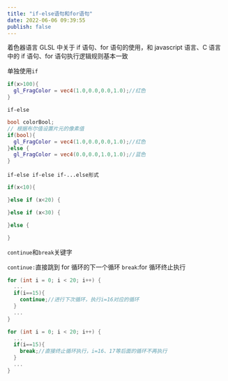 ```yaml
---
title: "if-else语句和for语句"
date: 2022-06-06 09:39:55
publish: false
---
```


着色器语言 GLSL 中关于 if 语句、for 语句的使用，和 javascript 语言、C 语言中的 if 语句、for 语句执行逻辑规则基本一致

单独使用`if`

```glsl
if(x>100){
  gl_FragColor = vec4(1.0,0.0,0.0,1.0);//红色
}
```

`if-else`

```glsl
bool colorBool;
// 根据布尔值设置片元的像素值
if(bool){
  gl_FragColor = vec4(1.0,0.0,0.0,1.0);//红色
}else {
  gl_FragColor = vec4(0.0,0.0,1.0,1.0);//蓝色
}
```

`if-else if-else if-...else形式`

```glsl
if(x<10){

}else if (x<20) {

}else if (x<30) {

}else {

}
```

`continue`和`break`关键字

`continue:`直接跳到 for 循环的下一个循环 `break`:for 循环终止执行

```glsl
for (int i = 0; i < 20; i++) {
  ...
  if(i==15){
    continue;//进行下次循环，执行i=16对应的循环
  }
  ...
}
```

```glsl
for (int i = 0; i < 20; i++) {
  ...
  if(i==15){
    break;//直接终止循环执行，i=16、17等后面的循环不再执行
  }
  ...
}
```
